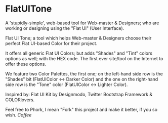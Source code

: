 FlatUITone
==========

A 'stupidly-simple', web-based tool for Web-master & Designers; who are working or designing using the "Flat UI" (User Interface).

Flat UI Tone; a tool which helps Web-master & Designers choose their perfect Flat UI-based Color for their project.

It offers all generic Flat UI Colors; but adds "Shades" and "Tint" colors options as well; with the HEX code. The first ever site/tool on the Internet to offer these options.

We feature two Color Palettes, the first one; on the left-hand side row is the "Shades" bit (FlatUIColor <-> Darker Color) and the one on the right-hand side row is the "Tone" color (FlatUIColor <-> Lighter Color). 

Inspired by: Flat UI Kit by Designmodo, Twitter Bootstrap Framework & COLORlovers.

Feel free to Phork, I mean "Fork" this project and make it better, if you so wish. *Coffee*

